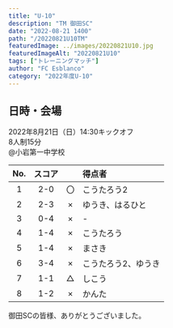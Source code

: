 ```yaml
---
title: "U-10"
description: "TM 御田SC"
date: "2022-08-21 1400"
path: "/20220821U10TM"
featuredImage: ../images/20220821U10.jpg
featuredImageAlt: "20220821U10"
tags: ["トレーニングマッチ"]
author: "FC Esblanco"
category: "2022年度U-10"
---
```


## 日時・会場

2022年8月21日（日）14:30キックオフ<br>
8人制15分<br>
@小岩第一中学校

| No.| スコア |   | 得点者  |
|:--:|:------:|:-:|:--------|
| 1  | 2-0 | 〇 |こうたろう2|
| 2  | 2-3 | × |ゆうき、はるひと|
| 3  | 0-4 | × |-|
| 4  | 1-4 | × |こうたろう|
| 5  | 1-4 | × |まさき|
| 6  | 3-4 | × |こうたろう2、ゆうき|
| 7  | 1-1 | △ |しこう|
| 8  | 1-2 | × |かんた|


御田SCの皆様、ありがとうございました。